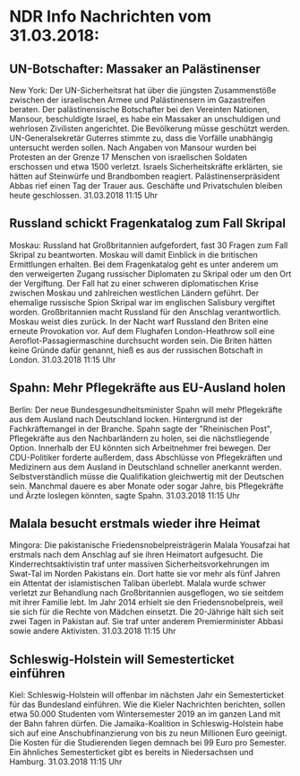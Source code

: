 # NDR Info Nachrichten vom 31.03.2018:


## UN-Botschafter: Massaker an Palästinenser
New York:	Der UN-Sicherheitsrat hat über die jüngsten Zusammenstöße zwischen der israelischen Armee und Palästinensern im Gazastreifen beraten. Der palästinensische Botschafter bei den Vereinten Nationen, Mansour, beschuldigte Israel, es habe ein Massaker an unschuldigen und wehrlosen Zivilisten angerichtet. Die Bevölkerung müsse geschützt werden. UN-Generalsekretär Guterres stimmte zu, dass die Vorfälle unabhängig untersucht werden sollen. Nach Angaben von Mansour wurden bei Protesten an der Grenze 17 Menschen von israelischen Soldaten erschossen und etwa 1500 verletzt. Israels Sicherheitskräfte erklärten, sie hätten auf Steinwürfe und Brandbomben reagiert. Palästinenserpräsident Abbas rief einen Tag der Trauer aus. Geschäfte und Privatschulen bleiben heute geschlossen. 31.03.2018 11:15 Uhr 

## Russland schickt Fragenkatalog zum Fall Skripal
Moskau:	Russland hat Großbritannien aufgefordert, fast 30 Fragen zum Fall Skripal zu beantworten. Moskau will damit Einblick in die britischen Ermittlungen erhalten. Bei dem Fragenkatalog geht es unter anderem um den verweigerten Zugang russischer Diplomaten zu Skripal oder um den Ort der Vergiftung. Der Fall hat zu einer schweren diplomatischen Krise zwischen Moskau und zahlreichen westlichen Ländern geführt. Der ehemalige russische Spion Skripal war im englischen Salisbury vergiftet worden. Großbritannien macht Russland für den Anschlag verantwortlich. Moskau weist dies zurück. In der Nacht warf Russland den Briten eine erneute Provokation vor. Auf dem Flughafen London-Heathrow soll eine Aeroflot-Passagiermaschine durchsucht worden sein. Die Briten hätten keine Gründe dafür genannt, hieß es aus der russischen Botschaft in London. 31.03.2018 11:15 Uhr 

## Spahn: Mehr Pflegekräfte aus EU-Ausland holen
Berlin: Der neue Bundesgesundheitsminister Spahn will mehr Pflegekräfte aus dem Ausland nach Deutschland locken. Hintergrund ist der Fachkräftemangel in der Branche. Spahn sagte der "Rheinischen Post", Pflegekräfte aus den Nachbarländern zu holen, sei die nächstliegende Option. Innerhalb der EU könnten sich Arbeitnehmer frei bewegen. Der CDU-Politiker forderte außerdem, dass Abschlüsse von Pflegekräften und Medizinern aus dem Ausland in Deutschland schneller anerkannt werden. Selbstverständlich müsse die Qualifikation gleichwertig mit der Deutschen sein. Manchmal dauere es aber Monate oder sogar Jahre, bis Pflegekräfte und Ärzte loslegen könnten, sagte Spahn. 31.03.2018 11:15 Uhr 

## Malala besucht erstmals wieder ihre Heimat
Mingora: Die pakistanische Friedensnobelpreisträgerin Malala Yousafzai hat erstmals nach dem Anschlag auf sie ihren Heimatort aufgesucht. Die Kinderrechtsaktivistin traf unter massiven Sicherheitsvorkehrungen im Swat-Tal im Norden Pakistans ein. Dort hatte sie vor mehr als fünf Jahren ein Attentat der islamistischen Taliban überlebt. Malala wurde schwer verletzt zur Behandlung nach Großbritannien ausgeflogen, wo sie seitdem mit ihrer Familie lebt. Im Jahr 2014 erhielt sie den Friedensnobelpreis, weil sie sich für die Rechte von Mädchen einsetzt. Die 20-Jährige hält sich seit zwei Tagen in Pakistan auf. Sie traf unter anderem Premierminister Abbasi sowie andere Aktivisten. 31.03.2018 11:15 Uhr 

## Schleswig-Holstein will Semesterticket einführen
Kiel: Schleswig-Holstein will offenbar im nächsten Jahr ein Semesterticket für das Bundesland einführen. Wie die Kieler Nachrichten berichten, sollen etwa 50.000 Studenten vom Wintersemester 2019 an im ganzen Land mit der Bahn fahren dürfen. Die Jamaika-Koalition in Schleswig-Holstein habe sich auf eine Anschubfinanzierung von bis zu neun Millionen Euro geeinigt. Die Kosten für die Studierenden liegen demnach bei 99 Euro pro Semester. Ein ähnliches Semesterticket gibt es bereits in Niedersachsen und Hamburg. 31.03.2018 11:15 Uhr 
